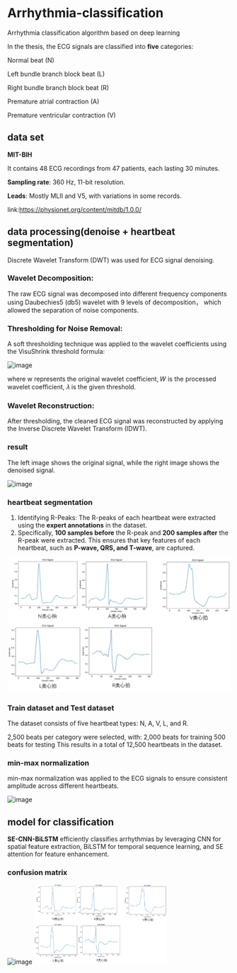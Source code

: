 # Arrhythmia-classification
Arrhythmia classification algorithm based on deep learning

In the thesis, the ECG signals are classified into **five** categories:

Normal beat (N)

Left bundle branch block beat (L)

Right bundle branch block beat (R)

Premature atrial contraction (A)

Premature ventricular contraction (V)
## data set
**MIT-BIH**

It contains 48 ECG recordings from 47 patients, each lasting 30 minutes.

**Sampling rate**: 360 Hz, 11-bit resolution.

**Leads**: Mostly MLII and V5, with variations in some records.

link:https://physionet.org/content/mitdb/1.0.0/
## data processing(denoise + heartbeat segmentation)
Discrete Wavelet Transform (DWT) was used for ECG signal denoising.

### Wavelet Decomposition:

The raw ECG signal was decomposed into different frequency components using Daubechies5 (db5) wavelet with 9 levels of decomposition， which allowed the separation of noise components.

### Thresholding for Noise Removal:

A soft thresholding technique was applied to the wavelet coefficients using the VisuShrink threshold formula:

![image](https://github.com/user-attachments/assets/44af57eb-17f0-4275-8c78-7a9a42146c0d)

where w represents the original wavelet coefficient, 𝑊 is the processed wavelet coefficient, 𝜆 is the given threshold.

### Wavelet Reconstruction:

After thresholding, the cleaned ECG signal was reconstructed by applying the Inverse Discrete Wavelet Transform (IDWT).

### result

The left image shows the original signal, while the right image shows the denoised signal.

![image](https://github.com/user-attachments/assets/a553d0a2-ed35-4437-94a6-f7e1c649c705)

### heartbeat segmentation

1. Identifying R-Peaks:
   The R-peaks of each heartbeat were extracted using the **expert annotations** in the dataset.
2. Specifically, **100 samples before** the R-peak and **200 samples after** the R-peak were extracted.
This ensures that key features of each heartbeat, such as **P-wave, QRS, and T-wave**, are captured.

<img src="single heartbeat.png" alt="示例图片" width="600">

### Train dataset and Test dataset

The dataset consists of five heartbeat types: N, A, V, L, and R.

2,500 beats per category were selected, with:
2,000 beats for training
500 beats for testing
This results in a total of 12,500 heartbeats in the dataset.

### min-max normalization

min-max normalization was applied to the ECG signals to ensure consistent amplitude across different heartbeats.

![image](https://github.com/user-attachments/assets/f18725ac-c016-4894-9bac-6020977ce400 )

## model for classification
**SE-CNN-BiLSTM** efficiently classifies arrhythmias by leveraging CNN for spatial feature extraction, BiLSTM for temporal sequence learning, and SE attention for feature enhancement.

### confusion matrix
![image](https://github.com/user-attachments/assets/1bfac298-aa61-41e5-be26-aa0b7aaef553)
<img src="single heartbeat.png" alt="示例图片" width="300">

